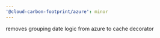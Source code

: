 ```yaml
---
'@cloud-carbon-footprint/azure': minor
---
```


removes grouping date logic from azure to cache decorator
